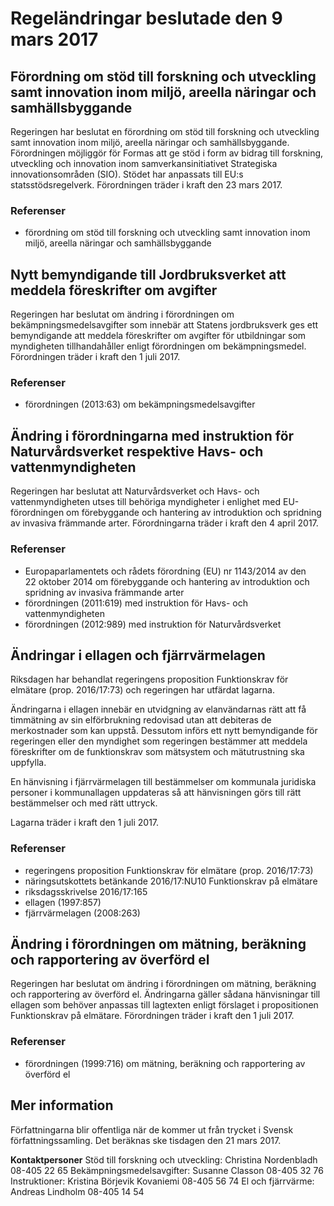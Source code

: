 # Regeländringar beslutade den 9 mars 2017

## Förordning om stöd till forskning och utveckling samt innovation inom miljö, areella näringar och samhällsbyggande

Regeringen har beslutat en förordning om stöd till forskning och utveckling samt innovation inom miljö, areella näringar och samhällsbyggande. Förordningen möjliggör för Formas att ge stöd i form av bidrag till forskning, utveckling och innovation inom samverkansinitiativet Strategiska innovationsområden (SIO). Stödet har anpassats till EU:s statsstödsregelverk. Förordningen träder i kraft den 23 mars 2017\.

### Referenser

* förordning om stöd till forskning och utveckling samt innovation inom miljö, areella näringar och samhällsbyggande

## Nytt bemyndigande till Jordbruksverket att meddela föreskrifter om avgifter

Regeringen har beslutat om ändring i förordningen om bekämpningsmedelsavgifter som innebär att Statens jordbruksverk ges ett bemyndigande att meddela föreskrifter om avgifter för utbildningar som myndigheten tillhandahåller enligt förordningen om bekämpningsmedel. Förordningen träder i kraft den 1 juli 2017\.

### Referenser

* förordningen (2013:63\) om bekämpningsmedelsavgifter

## Ändring i förordningarna med instruktion för Naturvårdsverket respektive Havs\- och vattenmyndigheten

Regeringen har beslutat att Naturvårdsverket och Havs\- och vattenmyndigheten utses till behöriga myndigheter i enlighet med EU\-förordningen om förebyggande och hantering av introduktion och spridning av invasiva främmande arter. Förordningarna träder i kraft den 4 april 2017\.

### Referenser

* Europaparlamentets och rådets förordning (EU) nr 1143/2014 av den 22 oktober 2014 om förebyggande och hantering av introduktion och spridning av invasiva främmande arter
* förordningen (2011:619\) med instruktion för Havs\- och vattenmyndigheten
* förordningen (2012:989\) med instruktion för Naturvårdsverket

## Ändringar i ellagen och fjärrvärmelagen

Riksdagen har behandlat regeringens proposition Funktionskrav för elmätare (prop. 2016/17:73\) och regeringen har utfärdat lagarna.

Ändringarna i ellagen innebär en utvidgning av elanvändarnas rätt att få timmätning av sin elförbrukning redovisad utan att debiteras de merkostnader som kan uppstå. Dessutom införs ett nytt bemyndigande för regeringen eller den myndighet som regeringen bestämmer att meddela föreskrifter om de funktionskrav som mätsystem och mätutrustning ska uppfylla.

En hänvisning i fjärrvärmelagen till bestämmelser om kommunala juridiska personer i kommunallagen uppdateras så att hänvisningen görs till rätt bestämmelser och med rätt uttryck.

Lagarna träder i kraft den 1 juli 2017\.

### Referenser

* regeringens proposition Funktionskrav för elmätare (prop. 2016/17:73\)
* näringsutskottets betänkande 2016/17:NU10 Funktionskrav på elmätare
* riksdagsskrivelse 2016/17:165
* ellagen (1997:857\)
* fjärrvärmelagen (2008:263\)

## Ändring i förordningen om mätning, beräkning och rapportering av överförd el

Regeringen har beslutat om ändring i förordningen om mätning, beräkning och rapportering av överförd el. Ändringarna gäller sådana hänvisningar till ellagen som behöver anpassas till lagtexten enligt förslaget i propositionen Funktionskrav på elmätare. Förordningen träder i kraft den 1 juli 2017\.

### Referenser

* förordningen (1999:716\) om mätning, beräkning och rapportering av överförd el

## Mer information

Författningarna blir offentliga när de kommer ut från trycket i Svensk författningssamling. Det beräknas ske tisdagen den 21 mars 2017\.

**Kontaktpersoner**
Stöd till forskning och utveckling: Christina Nordenbladh 08\-405 22 65
Bekämpningsmedelsavgifter: Susanne Classon 08\-405 32 76
Instruktioner: Kristina Börjevik Kovaniemi 08\-405 56 74
El och fjärrvärme: Andreas Lindholm 08\-405 14 54
